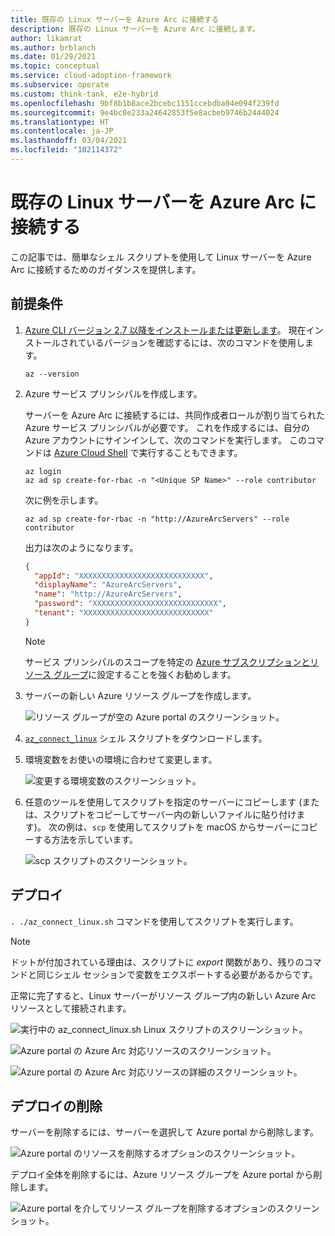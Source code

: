```yaml
---
title: 既存の Linux サーバーを Azure Arc に接続する
description: 既存の Linux サーバーを Azure Arc に接続します。
author: likamrat
ms.author: brblanch
ms.date: 01/29/2021
ms.topic: conceptual
ms.service: cloud-adoption-framework
ms.subservice: operate
ms.custom: think-tank, e2e-hybrid
ms.openlocfilehash: 9bf8b1b8ace2bcebc1151ccebdba04e094f239fd
ms.sourcegitcommit: 9e4bc0e233a24642853f5e8acbeb9746b2444024
ms.translationtype: HT
ms.contentlocale: ja-JP
ms.lasthandoff: 03/04/2021
ms.locfileid: "102114372"
---
```

# <a name="connect-an-existing-linux-server-to-azure-arc"></a>既存の Linux サーバーを Azure Arc に接続する

この記事では、簡単なシェル スクリプトを使用して Linux サーバーを Azure Arc に接続するためのガイダンスを提供します。

## <a name="prerequisites"></a>前提条件

1. [Azure CLI バージョン 2.7 以降をインストールまたは更新します](/cli/azure/install-azure-cli)。 現在インストールされているバージョンを確認するには、次のコマンドを使用します。

    ```console
    az --version
    ```

2. Azure サービス プリンシパルを作成します。

    サーバーを Azure Arc に接続するには、共同作成者ロールが割り当てられた Azure サービス プリンシパルが必要です。 これを作成するには、自分の Azure アカウントにサインインして、次のコマンドを実行します。 このコマンドは [Azure Cloud Shell](https://shell.azure.com/) で実行することもできます。

    ```console
    az login
    az ad sp create-for-rbac -n "<Unique SP Name>" --role contributor
    ```

    次に例を示します。

    ```console
    az ad sp create-for-rbac -n "http://AzureArcServers" --role contributor
    ```

    出力は次のようになります。

    ```json
    {
      "appId": "XXXXXXXXXXXXXXXXXXXXXXXXXXXX",
      "displayName": "AzureArcServers",
      "name": "http://AzureArcServers",
      "password": "XXXXXXXXXXXXXXXXXXXXXXXXXXXX",
      "tenant": "XXXXXXXXXXXXXXXXXXXXXXXXXXXX"
    }
    ```

    > [!NOTE]
    > サービス プリンシパルのスコープを特定の [Azure サブスクリプションとリソース グループ](/cli/azure/ad/sp)に設定することを強くお勧めします。

3. サーバーの新しい Azure リソース グループを作成します。

    ![リソース グループが空の Azure portal のスクリーンショット。](./media/onboard-server/linux-resource-group.png)

4. [`az_connect_linux`](https://github.com/microsoft/azure_arc/blob/main/azure_arc_servers_jumpstart/scripts/az_connect_linux.sh) シェル スクリプトをダウンロードします。

5. 環境変数をお使いの環境に合わせて変更します。

    ![変更する環境変数のスクリーンショット。](./media/onboard-server/linux-variables.png)

6. 任意のツールを使用してスクリプトを指定のサーバーにコピーします (または、スクリプトをコピーしてサーバー内の新しいファイルに貼り付けます)。 次の例は、`scp` を使用してスクリプトを macOS からサーバーにコピーする方法を示しています。

    ![`scp` スクリプトのスクリーンショット。](./media/onboard-server/linux-scp.png)

## <a name="deployment"></a>デプロイ

`. ./az_connect_linux.sh` コマンドを使用してスクリプトを実行します。

> [!NOTE]
> ドットが付加されている理由は、スクリプトに _export_ 関数があり、残りのコマンドと同じシェル セッションで変数をエクスポートする必要があるからです。

正常に完了すると、Linux サーバーがリソース グループ内の新しい Azure Arc リソースとして接続されます。

![実行中の `az_connect_linux.sh` Linux スクリプトのスクリーンショット。](./media/onboard-server/az-connect-linux.png)

![Azure portal の Azure Arc 対応リソースのスクリーンショット。](./media/onboard-server/linux-resource.png)

![Azure portal の Azure Arc 対応リソースの詳細のスクリーンショット。](./media/onboard-server/linux-resource-detail.png)

## <a name="delete-the-deployment"></a>デプロイの削除

サーバーを削除するには、サーバーを選択して Azure portal から削除します。

![Azure portal のリソースを削除するオプションのスクリーンショット。](./media/onboard-server/linux-delete-resource.png)

デプロイ全体を削除するには、Azure リソース グループを Azure portal から削除します。

![Azure portal を介してリソース グループを削除するオプションのスクリーンショット。](./media/onboard-server/linux-delete-resource-group.png)

